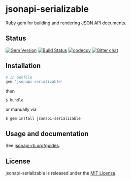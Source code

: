 # jsonapi-serializable
Ruby gem for building and rendering [JSON API](http://jsonapi.org) documents.

## Status

[![Gem Version](https://badge.fury.io/rb/jsonapi-serializable.svg)](https://badge.fury.io/rb/jsonapi-serializable)
[![Build Status](https://secure.travis-ci.org/jsonapi-rb/jsonapi-serializable.svg?branch=master)](http://travis-ci.org/jsonapi-rb/jsonapi-serializable?branch=master)
[![codecov](https://codecov.io/gh/jsonapi-rb/jsonapi-serializable/branch/master/graph/badge.svg)](https://codecov.io/gh/jsonapi-rb/jsonapi-serializable)
[![Gitter chat](https://badges.gitter.im/gitterHQ/gitter.png)](https://gitter.im/jsonapi-rb/Lobby)

## Installation
```ruby
# In Gemfile
gem 'jsonapi-serializable'
```
then
```
$ bundle
```
or manually via
```
$ gem install jsonapi-serializable
```

## Usage and documentation

See [jsonapi-rb.org/guides](http://jsonapi-rb.org/guides).

## License

jsonapi-serializable is released under the [MIT License](http://www.opensource.org/licenses/MIT).
